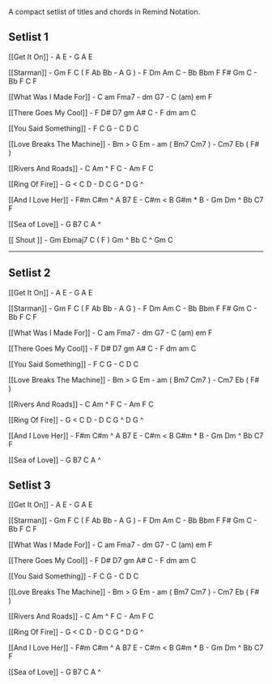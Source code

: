 A compact setlist of titles and chords in Remind Notation.


## Setlist 1

[[Get It On]] - A E - G A E

[[Starman]] - Gm F C ( F Ab Bb - A G ) - F Dm Am C - Bb Bbm F F# Gm C - Bb F C F

[[What Was I Made For]] - C am Fma7 - dm G7 - C (am) em F

[[There Goes My Cool]] - F D# D7 gm A# C -  F dm am C

[[You Said Something]] - F C G - C D C

[[Love Breaks The Machine]] - Bm > G Em  - am ( Bm7 Cm7 ) - Cm7 Eb ( F# )  

[[Rivers And Roads]] - C Am ^ F C  - Am F C 

[[Ring Of Fire]] - G < C D - D C G ^ D G ^

[[And I Love Her]] - F#m C#m ^ A B7 E - C#m < B G#m * B - Gm Dm ^ Bb C7 F

[[Sea of Love]] - G B7 C A ^  

[[ Shout ]] - Gm Ebmaj7 C ( F ) Gm ^ Bb C ^ Gm C

---

## Setlist 2

[[Get It On]] - A E - G A E

[[Starman]] - Gm F C ( F Ab Bb - A G ) - F Dm Am C - Bb Bbm F F# Gm C - Bb F C F

[[What Was I Made For]] - C am Fma7 - dm G7 - C (am) em F

[[There Goes My Cool]] - F D# D7 gm A# C -  F dm am C

[[You Said Something]] - F C G - C D C

[[Love Breaks The Machine]] - Bm > G Em  - am ( Bm7 Cm7 ) - Cm7 Eb ( F# )  

[[Rivers And Roads]] - C Am ^ F C  - Am F C 

[[Ring Of Fire]] - G < C D - D C G ^ D G ^

[[And I Love Her]] - F#m C#m ^ A B7 E - C#m < B G#m * B - Gm Dm ^ Bb C7 F

[[Sea of Love]] - G B7 C A ^  

## Setlist 3

[[Get It On]] - A E - G A E

[[Starman]] - Gm F C ( F Ab Bb - A G ) - F Dm Am C - Bb Bbm F F# Gm C - Bb F C F

[[What Was I Made For]] - C am Fma7 - dm G7 - C (am) em F

[[There Goes My Cool]] - F D# D7 gm A# C -  F dm am C

[[You Said Something]] - F C G - C D C

[[Love Breaks The Machine]] - Bm > G Em  - am ( Bm7 Cm7 ) - Cm7 Eb ( F# )  

[[Rivers And Roads]] - C Am ^ F C  - Am F C 

[[Ring Of Fire]] - G < C D - D C G ^ D G ^

[[And I Love Her]] - F#m C#m ^ A B7 E - C#m < B G#m * B - Gm Dm ^ Bb C7 F

[[Sea of Love]] - G B7 C A ^  